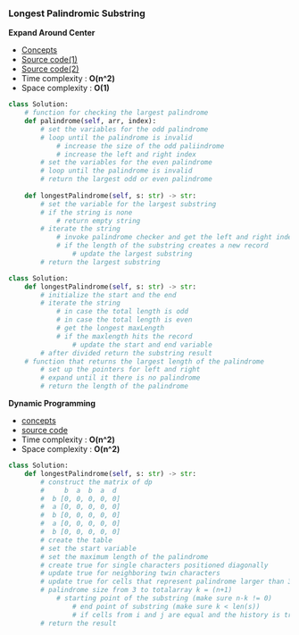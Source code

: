 ### Longest Palindromic Substring

**Expand Around Center**
- [Concepts](images/expand.png)
- [Source code(1)](source/brute.py)
- [Source code(2)](source/expand.py)
- Time complexity : **O(n^2)**
- Space complexity : **O(1)**

```python
class Solution:
    # function for checking the largest palindrome
    def palindrome(self, arr, index):
        # set the variables for the odd palindrome
        # loop until the palindrome is invalid 
            # increase the size of the odd paliindrome
            # increase the left and right index          
        # set the variables for the even palindrome
        # loop until the palindrome is invalid       
        # return the largest odd or even palindrome
        
    def longestPalindrome(self, s: str) -> str:
        # set the variable for the largest substring 
        # if the string is none
            # return empty string
        # iterate the string
            # invoke palindrome checker and get the left and right index 
            # if the length of the substring creates a new record
                # update the largest substring
        # return the largest substring        
```

```python
class Solution:
    def longestPalindrome(self, s: str) -> str:
        # initialize the start and the end
        # iterate the string
            # in case the total length is odd
            # in case the total length is even
            # get the longest maxLength
            # if the maxlength hits the record
                # update the start and end variable
        # after divided return the substring result
    # function that returns the largest length of the palindrome
        # set up the pointers for left and right
        # expand until it there is no palindrome
        # return the length of the palindrome
```

**Dynamic Programming**
- [concepts](images/dynamic.png)
- [source code](source/dynamic.py)
- Time complexity : **O(n^2)**
- Space complexity : **O(n^2)**

```python
class Solution:
    def longestPalindrome(self, s: str) -> str:
        # construct the matrix of dp
        #     b  a  b  a  d
        #  b [0, 0, 0, 0, 0]
        #  a [0, 0, 0, 0, 0]
        #  b [0, 0, 0, 0, 0]
        #  a [0, 0, 0, 0, 0]
        #  b [0, 0, 0, 0, 0]
        # create the table
        # set the start variable 
        # set the maximum length of the palindrome  
        # create true for single characters positioned diagonally
        # update true for neighboring twin characters
        # update true for cells that represent palindrome larger than 3
        # palindrome size from 3 to totalarray k = (n+1)
            # starting point of the substring (make sure n-k != 0)
                # end point of substring (make sure k < len(s))
                # if cells from i and j are equal and the history is true
        # return the result
```
